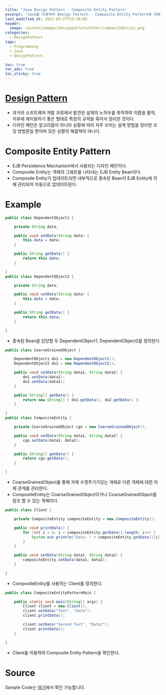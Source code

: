 ```yaml
---
title: "Java Design Pattern - Composite Entity Pattern"
excerpt: "Java를 이용하여 Design Pattern - Composite Entity Pattern에 대해 설명합니다."
last_modified_at: 2021-03-27T12:10:00
header:
  image: /assets/images/designpattern/other/compositeEntity.png
categories:
  - DesignPattern
tags:
  - Programming
  - Java
  - DesignPattern

toc: true
toc_ads: true
toc_sticky: true
---
```

# [Design Pattern](../designpattern)
- 과거의 소프트웨어 개발 과정에서 발견된 설계의 노하우를 축적하여 이름을 붙여, 이후에 재이용하기 좋은 형태로 특정의 규약을 묶어서 정리한 것이다.
- 디자인 패턴은 알고리즘이 아니라 상황에 따라 자주 쓰이는 설계 방법을 정리한 코딩 방법론일 뿐이며 모든 상황의 해결책이 아니다.

# Composite Entity Pattern
- EJB Persistence Mechanism에서 사용되는 디자인 패턴이다.
- Composite Entity는 객체의 그래프를 나타내는 EJB Entity Bean이다.
- Composite Entity가 업데이트되면 내부적으로 종속된 Bean이 EJB Entity에 의해 관리되어 자동으로 업데이트된다.

# Example
```java
public class DependentObject1 {

	private String data;

	public void setData(String data) {
		this.data = data;
	}

	public String getData() {
		return this.data;
	}

}
public class DependentObject2 {

	private String data;

	public void setData(String data) {
		this.data = data;
	}

	public String getData() {
		return this.data;
	}

}
```

- 종속된 Bean을 담당할 두 DependentObject1, DependentObject2를 정의한다.

```java
public class CoarseGrainedObject {

	DependentObject1 do1 = new DependentObject1();
	DependentObject2 do2 = new DependentObject2();

	public void setData(String data1, String data2) {
		do1.setData(data1);
		do2.setData(data2);
	}

	public String[] getData() {
		return new String[] { do1.getData(), do2.getData() };
	}

}
public class CompositeEntity {

	private CoarseGrainedObject cgo = new CoarseGrainedObject();

	public void setData(String data1, String data2) {
		cgo.setData(data1, data2);
	}

	public String[] getData() {
		return cgo.getData();
	}

}
```

- CoarseGrainedObject를 통해 자체 수명주기가있는 개체로 다른 개체에 대한 자체 관계를 관리한다.
- CompositeEntity는 CoarseGrainedObject이거나 CoarseGrainedObject를 참조 할 수 있는 객체이다.

```java
public class Client {

	private CompositeEntity compositeEntity = new CompositeEntity();

	public void printData() {
		for (int i = 0; i < compositeEntity.getData().length; i++) {
			System.out.println("Data: " + compositeEntity.getData()[i]);
		}
	}

	public void setData(String data1, String data2) {
		compositeEntity.setData(data1, data2);
	}

}
```

- CompositeEntity를 사용하는 Client를 정의한다.

```java
public class CompositeEntityPatternMain {

	public static void main(String[] args) {
		Client client = new Client();
		client.setData("Test", "Data");
		client.printData();

		client.setData("Second Test", "Data1");
		client.printData();
	}

}
```

- Client를 이용하여 Composite Entity Pattern을 확인한다.

# Source
Sample Code는 [여기](https://github.com/GracefulSoul/designpattern/tree/master/src/main/java/gracefulsoul/other/compositeEntity)에서 확인 가능합니다.